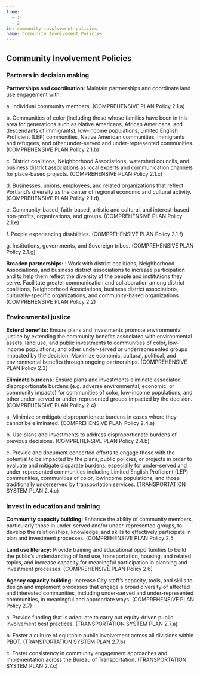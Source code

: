 ```yaml
---
tree:
  - 11
  - 2
id: community-involvement-policies
name: Community Involvement Policies
---
```

## Community Involvement Policies

### Partners in decision making
**Partnerships and coordination:** Maintain partnerships and coordinate land use engagement
with:

a. Individual community members. (COMPREHENSIVE PLAN Policy 2.1.a)

b. Communities of color (including those whose families have been in this area for
generations such as Native Americans, African Americans, and descendants of
immigrants), low-income populations, Limited English Proficient (LEP) communities,
Native American communities, immigrants and refugees, and other under-served and
under-represented communities. (COMPREHENSIVE PLAN Policy 2.1.b)

c. District coalitions, Neighborhood Associations, watershed councils, and business
district associations as local experts and communication channels for place-based
projects. (COMPREHENSIVE PLAN Policy 2.1.c)

d. Businesses, unions, employees, and related organizations that reflect Portland’s
diversity as the center of regional economic and cultural activity. (COMPREHENSIVE PLAN Policy
2.1.d)

e. Community-based, faith-based, artistic and cultural, and interest-based non-profits,
organizations, and groups. (COMPREHENSIVE PLAN Policy 2.1.e)

f. People experiencing disabilities. (COMPREHENSIVE PLAN Policy 2.1.f)

g. Institutions, governments, and Sovereign tribes. (COMPREHENSIVE PLAN Policy 2.1.g)

**Broaden partnerships:** : Work with district coalitions, Neighborhood Associations, and business
district associations to increase participation and to help them reflect the diversity of the
people and institutions they serve. Facilitate greater communication and collaboration among
district coalitions, Neighborhood Associations, business district associations, culturally-specific
organizations, and community-based organizations. (COMPREHENSIVE PLAN Policy 2.2)

### Environmental justice

**Extend benefits:** Ensure plans and investments promote environmental justice by extending
the community benefits associated with environmental assets, land use, and public investments
to communities of color, low-income populations, and other under-served or underrepresented groups impacted by the decision. Maximize economic, cultural, political, and
environmental benefits through ongoing partnerships. (COMPREHENSIVE PLAN Policy 2.3)

**Eliminate burdens:** Ensure plans and investments eliminate associated disproportionate
burdens (e.g. adverse environmental, economic, or community impacts) for communities of
color, low-income populations, and other under-served or under-represented groups impacted
by the decision. (COMPREHENSIVE PLAN Policy 2.4)

a. Minimize or mitigate disproportionate burdens in cases where they cannot be
eliminated. (COMPREHENSIVE PLAN Policy 2.4.a)

b. Use plans and investments to address disproportionate burdens of previous
decisions. (COMPREHENSIVE PLAN Policy 2.4.b)

c. Provide and document concerted efforts to engage those with the potential to be
impacted by the plans, public policies, or projects in order to evaluate and mitigate
disparate burdens, especially for under-served and under-represented communities
including Limited English Proficient (LEP) communities, communities of color, lowincome populations, and those traditionally underserved by transportation services.
(TRANSPORTATION SYSTEM PLAN 2.4.c)

### Invest in education and training

**Community capacity building:** Enhance the ability of community members, particularly those in
under-served and/or under-represented groups, to develop the relationships, knowledge, and
skills to effectively participate in plan and investment processes. (COMPREHENSIVE PLAN Policy 2.5

**Land use literacy:** Provide training and educational opportunities to build the public’s
understanding of land use, transportation, housing, and related topics, and increase capacity
for meaningful participation in planning and investment processes. (COMPREHENSIVE PLAN Policy 2.6)

**Agency capacity building:** Increase City staff’s capacity, tools, and skills to design and
implement processes that engage a broad diversity of affected and interested communities,
including under-served and under-represented communities, in meaningful and appropriate
ways. (COMPREHENSIVE PLAN Policy 2.7)

a. Provide funding that is adequate to carry out equity-driven public
involvement best practices. (TRANSPORTATION SYSTEM PLAN 2.7.a)

b. Foster a culture of equitable public involvement across all divisions within
PBOT. (TRANSPORTATION SYSTEM PLAN 2.7.b)

c. Foster consistency in community engagement approaches and implementation
across the Bureau of Transportation. (TRANSPORTATION SYSTEM PLAN 2.7.c)
